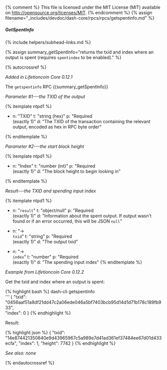 {% comment %}
This file is licensed under the MIT License (MIT) available on
http://opensource.org/licenses/MIT.
{% endcomment %}
{% assign filename="_includes/devdoc/dash-core/rpcs/rpcs/getspentinfo.md" %}

##### GetSpentInfo
{% include helpers/subhead-links.md %}

{% assign summary_getSpentInfo="returns the txid and index where an output is spent (requires `spentindex` to be enabled)." %}

{% autocrossref %}

*Added in Lifetioncoin Core 0.12.1*

The `getspentinfo` RPC {{summary_getSpentInfo}}

*Parameter #1---the TXID of the output*

{% itemplate ntpd1 %}
- n: "TXID"
  t: "string (hex)"
  p: "Required<br>(exactly 1)"
  d: "The TXID of the transaction containing the relevant output, encoded as hex in RPC byte order"

{% enditemplate %}

*Parameter #2---the start block height*

{% itemplate ntpd1 %}
- n: "Index"
  t: "number (int)"
  p: "Required<br>(exactly 1)"
  d: "The block height to begin looking in"

{% enditemplate %}

*Result---the TXID and spending input index*

{% itemplate ntpd1 %}
- n: "`result`"
  t: "object/null"
  p: "Required<br>(exactly 1)"
  d: "Information about the spent output.  If output wasn't found or if an error occurred, this will be JSON `null`"

- n: "→<br>`txid`"
  t: "string"
  p: "Required<br>(exactly 1)"
  d: "The output txid"

- n: "→<br>`index`"
  t: "number"
  p: "Required<br>(exactly 1)"
  d: "The spending input index"
{% enditemplate %}

*Example from Lifetioncoin Core 0.12.2*

Get the txid and index where an output is spent:

{% highlight bash %}
dash-cli getspentinfo \
  '''
    {
      "txid": "0456aaf51a8df21dd47c2a06ede046a5bf7403bcb95d14d1d71b178c189fb933", \
      "index": 0
    }
{% endhighlight %}

Result:

{% highlight json %}
{
  "txid": "14e874421350840e9d43965967c5a989e7d41ad361ef37484ee67d01d433ecfa",
  "index": 1,
  "height": 7742
}
{% endhighlight %}

*See also: none*

{% endautocrossref %}
